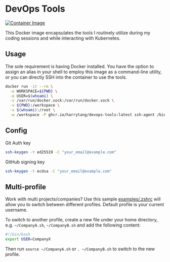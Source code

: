 # DevOps Tools

[![Container Image](https://github.com/harrytang/devops-tools/actions/workflows/build.yml/badge.svg)](https://github.com/harrytang/devops-tools/actions/workflows/build.yml)

This Docker image encapsulates the tools I routinely utilize during my coding sessions and while interacting with Kubernetes.

## Usage

The sole requirement is having Docker installed. You have the option to assign an alias in your shell to employ this image as a command-line utility, or you can directly SSH into the container to use the tools.

```bash
docker run -it --rm \
  -e WORKSPACE=${PWD} \
  -e USER=$(whoami) \
  -v /var/run/docker.sock:/var/run/docker.sock \
  -v ${PWD}:/workspace \
  -v $(whoami):/root \
  -w /workspace -P ghcr.io/harrytang/devops-tools:latest ssh-agent /bin/zsh'
```

## Config

Git Auth key

```bash
ssh-keygen -t ed25519 -C "your_email@example.com"
```

GitHub signing key

```bash
ssh-keygen -t ecdsa -C "your_email@example.com"
```

## Multi-profile

Work with multi projects/companies? Use this sample [examples/.zshrc](examples/.zshrc) will allow you to switch between different profiles. Default profile is your current username.

To switch to another profile, create a new file under your home directory, e.g. `~/CompanyA.sh`, `~/CompanyB.sh` and add the following content:

```bash
#!/bin/bash
export USER=CompanyX
```

Then run `source ~/CompanyA.sh` or `. ~/CompanyB.sh` to switch to the new profile.
